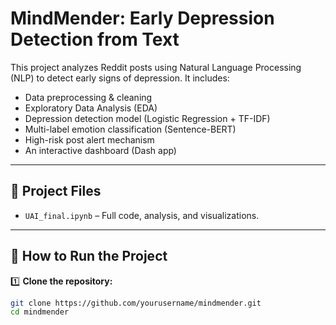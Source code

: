 # MindMender: Early Depression Detection from Text

This project analyzes Reddit posts using Natural Language Processing (NLP) to detect early signs of depression. It includes:

- Data preprocessing & cleaning
- Exploratory Data Analysis (EDA)
- Depression detection model (Logistic Regression + TF-IDF)
- Multi-label emotion classification (Sentence-BERT)
- High-risk post alert mechanism
- An interactive dashboard (Dash app)

---

## 🔗 Project Files

- `UAI_final.ipynb` – Full code, analysis, and visualizations.

---

## 🚀 How to Run the Project

1️⃣ **Clone the repository:**

```bash
git clone https://github.com/yourusername/mindmender.git
cd mindmender
